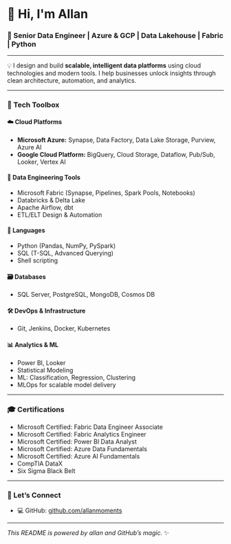 # 👋 Hi, I'm Allan

### 🚀 Senior Data Engineer | Azure & GCP | Data Lakehouse | Fabric | Python

---

💡 I design and build **scalable, intelligent data platforms** using cloud technologies and modern tools. I help businesses unlock insights through clean architecture, automation, and analytics.

---

### 🧰 Tech Toolbox

#### ☁️ **Cloud Platforms**
- **Microsoft Azure:** Synapse, Data Factory, Data Lake Storage, Purview, Azure AI
- **Google Cloud Platform:** BigQuery, Cloud Storage, Dataflow, Pub/Sub, Looker, Vertex AI

#### 🔄 **Data Engineering Tools**
- Microsoft Fabric (Synapse, Pipelines, Spark Pools, Notebooks)
- Databricks & Delta Lake
- Apache Airflow, dbt
- ETL/ELT Design & Automation

#### 🧠 **Languages**
- Python (Pandas, NumPy, PySpark)
- SQL (T-SQL, Advanced Querying)
- Shell scripting

#### 🗃️ **Databases**
- SQL Server, PostgreSQL, MongoDB, Cosmos DB

#### 🛠️ **DevOps & Infrastructure**
- Git, Jenkins, Docker, Kubernetes

#### 📊 **Analytics & ML**
- Power BI, Looker
- Statistical Modeling
- ML: Classification, Regression, Clustering
- MLOps for scalable model delivery

---

### 🎓 Certifications

- Microsoft Certified: Fabric Data Engineer Associate  
- Microsoft Certified: Fabric Analytics Engineer  
- Microsoft Certified: Power BI Data Analyst  
- Microsoft Certified: Azure Data Fundamentals  
- Microsoft Certified: Azure AI Fundamentals  
- CompTIA DataX  
- Six Sigma Black Belt

---

### 🔗 Let’s Connect

- 💻 GitHub: [github.com/allanmoments](https://github.com/allanmoments)

---

_This README is powered by allan and GitHub’s magic._ ✨
